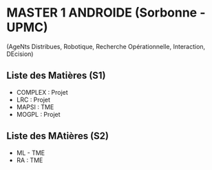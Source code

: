 # MASTER 1 ANDROIDE (Sorbonne - UPMC)
(AgeNts Distribues, Robotique, Recherche Opérationnelle, Interaction, DEcision)

## Liste des Matières (S1)
* COMPLEX : Projet
* LRC : Projet
* MAPSI : TME
* MOGPL : Projet

## Liste des MAtières (S2)
* ML - TME
* RA : TME

